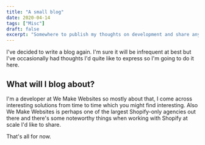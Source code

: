 ```yaml
---
title: "A small blog"
date: 2020-04-14
tags: ["Misc"]
draft: false
excerpt: "Somewhere to publish my thoughts on development and share any useful snippets."
---
```


I've decided to write a blog again. I'm sure it will be infrequent at best but I've occasionally had thoughts I'd quite like to express so I'm going to do it here.

## What will I blog about?

I'm a developer at We Make Websites so mostly about that, I come across interesting solutions from time to time which you might find interesting. Also We Make Websites is perhaps one of the largest Shopify-only agencies out there and there's some noteworthy things when working with Shopify at scale I'd like to share.

That's all for now.